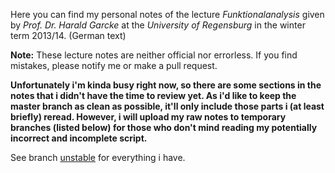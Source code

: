 Here you can find my personal notes of the lecture *Funktionalanalysis*
given by *Prof. Dr. Harald Garcke* at the *University of Regensburg* in the
winter term 2013/14. (German text)

**Note:**
These lecture notes are neither official nor errorless.
If you find mistakes, please notify me or make a pull request.

**Unfortunately i'm kinda busy right now, so there are some sections
in the notes that i didn't have the time to review yet. As i'd like
to keep the master branch as clean as possible, it'll only include 
those parts i (at least briefly) reread. However, i will upload my
raw notes to temporary branches (listed below) for those who don't
mind reading my potentially incorrect and incomplete script.**

See branch [unstable](https://github.com/J0J0/VLM_Funktionalanalysis/tree/unstable) for everything i have.
